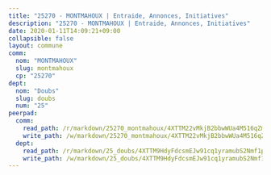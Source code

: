 ```yaml
---
title: "25270 - MONTMAHOUX | Entraide, Annonces, Initiatives"
description: "25270 - MONTMAHOUX | Entraide, Annonces, Initiatives"
date: 2020-01-11T14:09:21+09:00
collapsible: false
layout: commune
comm:
  nom: "MONTMAHOUX"
  slug: montmahoux
  cp: "25270"
dept:
  nom: "Doubs"
  slug: doubs
  num: "25"
peerpad:
  comm:
    read_path: /r/markdown/25270_montmahoux/4XTTM22vMkjB2bbwWUa4M516qZm19k4zCceZ9gqcG1TN8XuUm
    write_path: /w/markdown/25270_montmahoux/4XTTM22vMkjB2bbwWUa4M516qZm19k4zCceZ9gqcG1TN8XuUm-K3TgTpycYmTbYt8WvDYPwg9tdnbv4JPfcMMaHzmfc6J3wqwMfNyWZ5tKtNjCm2CWw6N1pFcANm43iFFm7wa2ZKUGS5aE8u2Yts1tmWnCxYBSrtCD3R94WA5WxVDTGJB4cQTkXPFw
  dept:
    read_path: /r/markdown/25_doubs/4XTTM9HdyFdcsmEJw91cq1yramubS2Nmf1ps2s84xcMxY74Zv
    write_path: /w/markdown/25_doubs/4XTTM9HdyFdcsmEJw91cq1yramubS2Nmf1ps2s84xcMxY74Zv-K3TgURza6A4QY75MscA2g52nUX9tjMQaHW9mgBSgyRKNNp3M6gkaXA9iDDtpbSx22mTSZbQLYS1izbwsznz8e9u5BERCmGKxZ379xV2nAaDe1bGyxrjytc7G1EcbGtknRFYQ1Lxp
---
```



